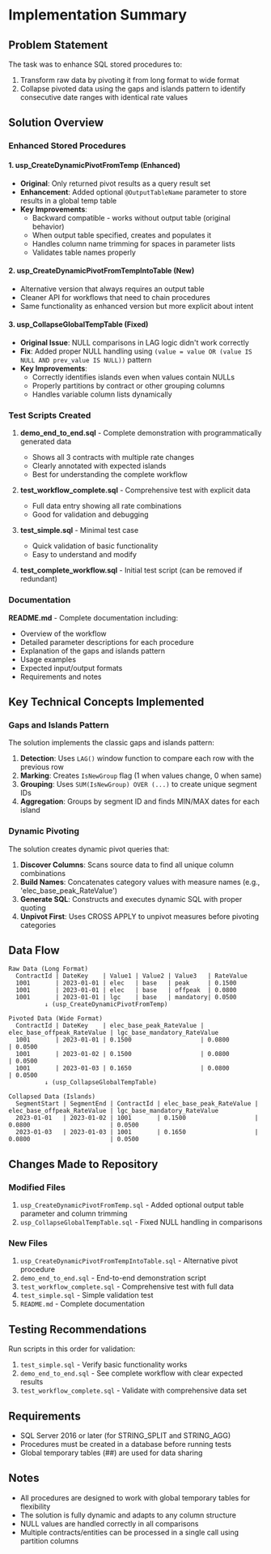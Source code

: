 # Implementation Summary

## Problem Statement
The task was to enhance SQL stored procedures to:
1. Transform raw data by pivoting it from long format to wide format
2. Collapse pivoted data using the gaps and islands pattern to identify consecutive date ranges with identical rate values

## Solution Overview

### Enhanced Stored Procedures

#### 1. **usp_CreateDynamicPivotFromTemp** (Enhanced)
- **Original**: Only returned pivot results as a query result set
- **Enhancement**: Added optional `@OutputTableName` parameter to store results in a global temp table
- **Key Improvements**:
  - Backward compatible - works without output table (original behavior)
  - When output table specified, creates and populates it
  - Handles column name trimming for spaces in parameter lists
  - Validates table names properly

#### 2. **usp_CreateDynamicPivotFromTempIntoTable** (New)
- Alternative version that always requires an output table
- Cleaner API for workflows that need to chain procedures
- Same functionality as enhanced version but more explicit about intent

#### 3. **usp_CollapseGlobalTempTable** (Fixed)
- **Original Issue**: NULL comparisons in LAG logic didn't work correctly
- **Fix**: Added proper NULL handling using `(value = value OR (value IS NULL AND prev_value IS NULL))` pattern
- **Key Improvements**:
  - Correctly identifies islands even when values contain NULLs
  - Properly partitions by contract or other grouping columns
  - Handles variable column lists dynamically

### Test Scripts Created

1. **demo_end_to_end.sql** - Complete demonstration with programmatically generated data
   - Shows all 3 contracts with multiple rate changes
   - Clearly annotated with expected islands
   - Best for understanding the complete workflow

2. **test_workflow_complete.sql** - Comprehensive test with explicit data
   - Full data entry showing all rate combinations
   - Good for validation and debugging

3. **test_simple.sql** - Minimal test case
   - Quick validation of basic functionality
   - Easy to understand and modify

4. **test_complete_workflow.sql** - Initial test script (can be removed if redundant)

### Documentation

**README.md** - Complete documentation including:
- Overview of the workflow
- Detailed parameter descriptions for each procedure
- Explanation of the gaps and islands pattern
- Usage examples
- Expected input/output formats
- Requirements and notes

## Key Technical Concepts Implemented

### Gaps and Islands Pattern
The solution implements the classic gaps and islands pattern:

1. **Detection**: Uses `LAG()` window function to compare each row with the previous row
2. **Marking**: Creates `IsNewGroup` flag (1 when values change, 0 when same)
3. **Grouping**: Uses `SUM(IsNewGroup) OVER (...)` to create unique segment IDs
4. **Aggregation**: Groups by segment ID and finds MIN/MAX dates for each island

### Dynamic Pivoting
The solution creates dynamic pivot queries that:

1. **Discover Columns**: Scans source data to find all unique column combinations
2. **Build Names**: Concatenates category values with measure names (e.g., 'elec_base_peak_RateValue')
3. **Generate SQL**: Constructs and executes dynamic SQL with proper quoting
4. **Unpivot First**: Uses CROSS APPLY to unpivot measures before pivoting categories

## Data Flow

```
Raw Data (Long Format)
  ContractId | DateKey    | Value1 | Value2 | Value3   | RateValue
  1001       | 2023-01-01 | elec   | base   | peak     | 0.1500
  1001       | 2023-01-01 | elec   | base   | offpeak  | 0.0800
  1001       | 2023-01-01 | lgc    | base   | mandatory| 0.0500
          ↓ (usp_CreateDynamicPivotFromTemp)
          
Pivoted Data (Wide Format)
  ContractId | DateKey    | elec_base_peak_RateValue | elec_base_offpeak_RateValue | lgc_base_mandatory_RateValue
  1001       | 2023-01-01 | 0.1500                   | 0.0800                      | 0.0500
  1001       | 2023-01-02 | 0.1500                   | 0.0800                      | 0.0500
  1001       | 2023-01-03 | 0.1650                   | 0.0800                      | 0.0500
          ↓ (usp_CollapseGlobalTempTable)
          
Collapsed Data (Islands)
  SegmentStart | SegmentEnd | ContractId | elec_base_peak_RateValue | elec_base_offpeak_RateValue | lgc_base_mandatory_RateValue
  2023-01-01   | 2023-01-02 | 1001       | 0.1500                   | 0.0800                      | 0.0500
  2023-01-03   | 2023-01-03 | 1001       | 0.1650                   | 0.0800                      | 0.0500
```

## Changes Made to Repository

### Modified Files
1. `usp_CreateDynamicPivotFromTemp.sql` - Added optional output table parameter and column trimming
2. `usp_CollapseGlobalTempTable.sql` - Fixed NULL handling in comparisons

### New Files
1. `usp_CreateDynamicPivotFromTempIntoTable.sql` - Alternative pivot procedure
2. `demo_end_to_end.sql` - End-to-end demonstration script
3. `test_workflow_complete.sql` - Comprehensive test with full data
4. `test_simple.sql` - Simple validation test
5. `README.md` - Complete documentation

## Testing Recommendations

Run scripts in this order for validation:
1. `test_simple.sql` - Verify basic functionality works
2. `demo_end_to_end.sql` - See complete workflow with clear expected results
3. `test_workflow_complete.sql` - Validate with comprehensive data set

## Requirements

- SQL Server 2016 or later (for STRING_SPLIT and STRING_AGG)
- Procedures must be created in a database before running tests
- Global temporary tables (##) are used for data sharing

## Notes

- All procedures are designed to work with global temporary tables for flexibility
- The solution is fully dynamic and adapts to any column structure
- NULL values are handled correctly in all comparisons
- Multiple contracts/entities can be processed in a single call using partition columns
